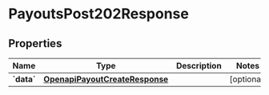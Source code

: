 
# PayoutsPost202Response

## Properties
Name | Type | Description | Notes
------------ | ------------- | ------------- | -------------
**&#x60;data&#x60;** | [**OpenapiPayoutCreateResponse**](OpenapiPayoutCreateResponse.md) |  |  [optional]



